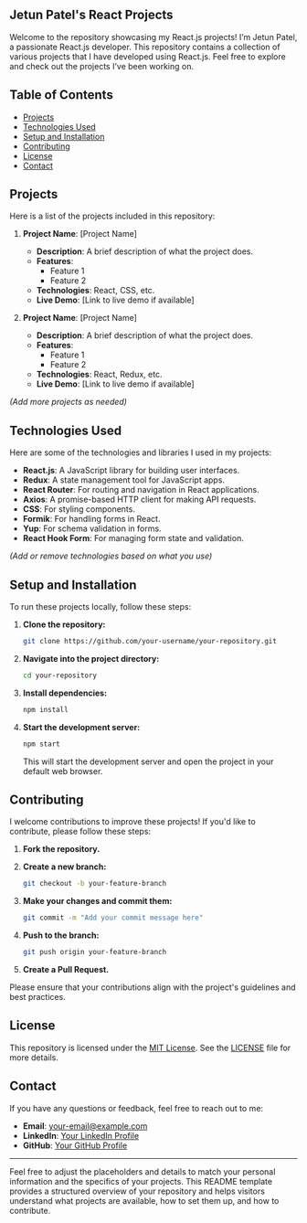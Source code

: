 ## Jetun Patel's React Projects

Welcome to the repository showcasing my React.js projects! I’m Jetun Patel, a passionate React.js developer. This repository contains a collection of various projects that I have developed using React.js. Feel free to explore and check out the projects I’ve been working on.

## Table of Contents

- [Projects](#projects)
- [Technologies Used](#technologies-used)
- [Setup and Installation](#setup-and-installation)
- [Contributing](#contributing)
- [License](#license)
- [Contact](#contact)

## Projects

Here is a list of the projects included in this repository:

1. **Project Name**: [Project Name]
   - **Description**: A brief description of what the project does.
   - **Features**:
     - Feature 1
     - Feature 2
   - **Technologies**: React, CSS, etc.
   - **Live Demo**: [Link to live demo if available]

2. **Project Name**: [Project Name]
   - **Description**: A brief description of what the project does.
   - **Features**:
     - Feature 1
     - Feature 2
   - **Technologies**: React, Redux, etc.
   - **Live Demo**: [Link to live demo if available]

*(Add more projects as needed)*

## Technologies Used

Here are some of the technologies and libraries I used in my projects:

- **React.js**: A JavaScript library for building user interfaces.
- **Redux**: A state management tool for JavaScript apps.
- **React Router**: For routing and navigation in React applications.
- **Axios**: A promise-based HTTP client for making API requests.
- **CSS**: For styling components.
- **Formik**: For handling forms in React.
- **Yup**: For schema validation in forms.
- **React Hook Form**: For managing form state and validation.

*(Add or remove technologies based on what you use)*

## Setup and Installation

To run these projects locally, follow these steps:

1. **Clone the repository:**

   ```bash
   git clone https://github.com/your-username/your-repository.git
   ```

2. **Navigate into the project directory:**

   ```bash
   cd your-repository
   ```

3. **Install dependencies:**

   ```bash
   npm install
   ```

4. **Start the development server:**

   ```bash
   npm start
   ```

   This will start the development server and open the project in your default web browser.

## Contributing

I welcome contributions to improve these projects! If you'd like to contribute, please follow these steps:

1. **Fork the repository.**
2. **Create a new branch:**

   ```bash
   git checkout -b your-feature-branch
   ```

3. **Make your changes and commit them:**

   ```bash
   git commit -m "Add your commit message here"
   ```

4. **Push to the branch:**

   ```bash
   git push origin your-feature-branch
   ```

5. **Create a Pull Request.**

Please ensure that your contributions align with the project's guidelines and best practices.

## License

This repository is licensed under the [MIT License](LICENSE). See the [LICENSE](LICENSE) file for more details.

## Contact

If you have any questions or feedback, feel free to reach out to me:

- **Email**: your-email@example.com
- **LinkedIn**: [Your LinkedIn Profile](https://linkedin.com/in/your-profile)
- **GitHub**: [Your GitHub Profile](https://github.com/your-username)

---

Feel free to adjust the placeholders and details to match your personal information and the specifics of your projects. This README template provides a structured overview of your repository and helps visitors understand what projects are available, how to set them up, and how to contribute.
